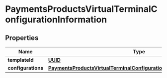 
# PaymentsProductsVirtualTerminalConfigurationInformation

## Properties
Name | Type | Description | Notes
------------ | ------------- | ------------- | -------------
**templateId** | [**UUID**](UUID.md) |  |  [optional]
**configurations** | [**PaymentsProductsVirtualTerminalConfigurationInformationConfigurations**](PaymentsProductsVirtualTerminalConfigurationInformationConfigurations.md) |  |  [optional]



